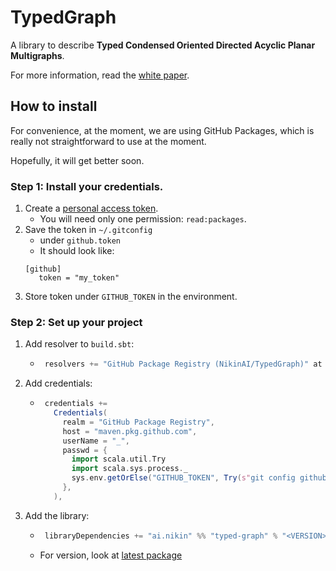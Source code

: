 # TypedGraph

A library to describe **Typed Condensed Oriented Directed Acyclic Planar Multigraphs**.

For more information, read the [white paper](https://github.com/NikinAI/TypedGraph/tree/main/docs).

## How to install

For convenience, at the moment, we are using GitHub Packages, which is really not straightforward to use at the moment. 

Hopefully, it will get better soon.

### Step 1: Install your credentials.

1. Create a [personal access token](https://github.com/settings/tokens/new). 
    * You will need only one permission: `read:packages`.
2. Save the token in `~/.gitconfig`
    * under `github.token`
    * It should look like:
    ```
    [github]
       token = "my_token"
    ```
3. Store token under `GITHUB_TOKEN` in the environment.

### Step 2: Set up your project

1. Add resolver to `build.sbt`:
   * ```sbt
      resolvers += "GitHub Package Registry (NikinAI/TypedGraph)" at "https://maven.pkg.github.com/NikinAI/TypedGraph"
     ```
2. Add credentials:
   * ```sbt
      credentials +=
        Credentials(
          realm = "GitHub Package Registry",
          host = "maven.pkg.github.com",
          userName = "_",
          passwd = {
            import scala.util.Try
            import scala.sys.process._
            sys.env.getOrElse("GITHUB_TOKEN", Try(s"git config github.token".!!).map(_.trim).get)
          },
        ),
     ```
3. Add the library:
   * ```sbt
      libraryDependencies += "ai.nikin" %% "typed-graph" % "<VERSION>",
     ``` 
   * For version, look at [latest package](https://github.com/NikinAI/TypedGraph/packages/)

